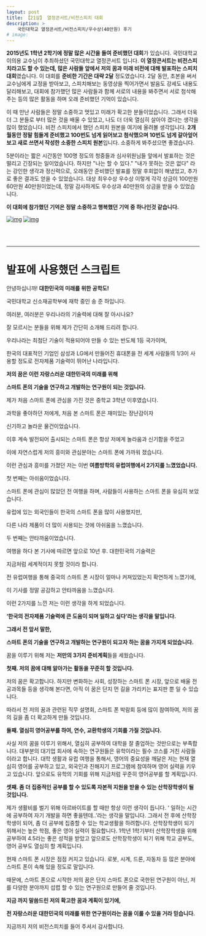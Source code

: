 ```yaml
---
layout: post
title: 【21살】 열정콘서트/비전스피치 대회
description: >
    국민대학교 열정콘서트/비전스피치/우수상(40만원) 후기
# image: 
---
```

  **2015년도 1학년 2학기에 정말 많은 시간을 들여 준비했던 대회**가 있습니다. 국민대학교 이의용 교수님이 추최하셨던 국민대학교 열정콘서트 입니다. **이 열정콘서트는 비전스피치라고도 할 수 있는데, 많은 사람들 앞에서 저의 꿈과 미래 비전에 대해 발표하는 스피치 대회**였습니다. 이 대회를 **준비한 기간은 대략 2달** 정도였습니다. 2달 동안, 초본을 써서 교수님에게 교정을 받아보고, 스피치해보는 동영상을 찍어가면서 발음도 강세도 내용도 달리해보고, 대회에 참가했던 많은 사람들과 함께 서로의 내용을 봐주면서 서로 첨삭해주는 등의 많은 활동을 하며 오래 준비했던 기억이 있습니다. 



   이 때 만난 사람들은 정말 소중하고 멋있고 미래가 확고한 분들이었습니다. 그래서 더욱 더 그 분들로 부터 많은 것을 배울 수 있었고, 나도 더 더욱 열심히 살아야 겠다는 생각을 많이 했었습니다. 비전 스피치에서 했던 스피치 원본을 여기에 올려볼 생각입니다. **2개월동안 정말 힘들게 준비했고 100번도 넘게 읽어보고 첨삭했으며 10번도 넘게 갈아엎어보고 새로 쓰면서 작성한 소중한 스피치 원본**입니다.  소중하게 봐주셨으면 좋겠습니다.



  5분이라는 짧은 시간동안 100명 정도의 청중들과 심사위원님들 앞에서 발표하는 것은 떨리고 긴장되는 일이었습니다. 하지만 "나는 할 수 있다."  "내가 못하는 것은 없다" 라는 강인한 생각과 정신력으로, 오래동안 준비했던 발표를 정말 후회없이 해냈었고, 추가로 좋은 결과도 얻을 수 있었습니다. 대상 최우수상 우수상 이렇게 각각 상금이 100만원 60만원 40만원이었는데, 정말 감사하게도 우수상과 40만원의 상금을 받을 수 있었습니다. 



   **이 대회에 참가했던 기억은 정말 소중하고 행복했던 기억 중 하나인것 같습니다.**

[![img](https://postfiles.pstatic.net/MjAxOTAyMjRfMTA2/MDAxNTUwOTY5MjEwMTk5.qeQwVmK8JzP6dRBmNPl0Dy8DGL-wvxXjG2vZ0BHnpOkg.dm3CVD_hWE5avg1bIaIFAr3ivZBO81PFRsQ2ab1wwzYg.JPEG.sb020518/SE-2b8eb3f3-bf54-4f32-a52d-90680bd28ad5.jpg?type=w773)](https://blog.naver.com/PostView.nhn?blogId=sb020518&logNo=221473389741&categoryNo=21&parentCategoryNo=0&viewDate=&currentPage=2&postListTopCurrentPage=1&from=postList&userTopListOpen=true&userTopListCount=5&userTopListManageOpen=false&userTopListCurrentPage=2#) [![img](https://postfiles.pstatic.net/MjAxOTAyMjRfMjM2/MDAxNTUwOTY5MTQ5Mzg1.6bE23UfNMNSFROO84dCI9vuN1lkgVbhPa2Hnj9Mhqasg.unHxwiK6BcZL3s_gtkXc7D-1VUI_MhXsSsaoofrftvcg.JPEG.sb020518/20190224_094509.jpg?type=w773)](https://blog.naver.com/PostView.nhn?blogId=sb020518&logNo=221473389741&categoryNo=21&parentCategoryNo=0&viewDate=&currentPage=2&postListTopCurrentPage=1&from=postList&userTopListOpen=true&userTopListCount=5&userTopListManageOpen=false&userTopListCurrentPage=2#)


<br><br>

***

# 발표에 사용했던 스크립트

안녕하십니까! **대한민국의 미래를 위한 공학도!**

국민대학교 신소재공학부에 재학 중인 송 준 하입니다.

 

여러분, 여러분은 우리나라의 기술력에 대해 잘 아시나요?

잘 모르시는 분들을 위해 제가 간단히 소개해 드리려 합니다.

우리나라는 최첨단 기술이 적용되어야 만들 수 있는 반도체 1등 국가이며,

한국의 대표적인 기업인 삼성과 LG에서 만들어진 휴대폰을 전 세계 사람들의 1/3이 사용할 정도로 전자제품 기술력이 뛰어난 나라입니다.

**저의 꿈은 이런 자랑스러운 대한민국의 미래를 위해**

**스마트 폰의 기술을 연구하고 개발하는 연구원이 되는 것입니다.**

 

제가 처음 스마트 폰에 관심을 가진 것은 중학교 3학년 이후였습니다.

과학을 좋아하던 저에게, 처음 본 스마트 폰은 재미있는 장난감이자

신기하고 놀라운 물건이었습니다.

이후 계속 발전되어 출시되는 스마트 폰은 항상 저에게 놀라움과 신기함을 주었고

이에 자연스럽게 저의 흥미와 관심분야는 스마트 폰에 가까워 졌습니다.

 

이런 관심과 흥미를 가졌던 저는 이번 **여름방학의 유럽여행에서 2가지를 느꼈었습니다.**

 

 

 

첫 번째는 아쉬움이었습니다.

스마트 폰에 관심이 많았던 전 여행을 하며, 사람들이 사용하는 스마트 폰을 유심히 보았습니다.

유럽에 있는 외국인들이 한국의 스마트 폰을 많이 사용했지만,

다른 나라 제품이 더 많이 사용되는 것에 아쉬움을 느꼈습니다.

 

두 번째는 안타까움이었습니다.

여행을 하다 본 기사에 따르면 앞으로 10년 후. 대한민국의 기술력은

지금처럼 세계적이지 못할 것이라 합니다.

전 유럽여행을 통해 중국의 스마트 폰 시장이 얼마나 커져있었는지 확연하게 느꼈기에,

이 기사를 정말 공감하고 안타까움을 느꼈습니다.

 

이런 2가지를 느낀 저는 이런 생각을 하게 되었습니다.

**‘한국의 전자제품 기술력에 큰 도움이 되며 일하고 싶다’라는 생각을 말입니다.**

**그래서 전 앞서 말한,**

**스마트 폰의 기술을 연구하고 개발하는 연구원이 되고자 하는 꿈을 가지게 되었습니다.**

 

꿈을 이루기 위해 저는 **저만의 3가지 준비계획**들을 세웠습니다.

 

**첫째. 저의 꿈에 대해 알아가는 활동을 꾸준히 할 것입니다.**

저의 꿈은 확고합니다. 하지만 변화하는 사회, 성장하는 스마트 폰 시장, 앞으로 배울 전공과목들 등을 생각해 본다면, 아직 이 꿈은 단지 먼 길을 가리키는 표지판 뿐 일 수 있습니다.

따라서 전 저의 꿈과 관련된 직무 설명회, 스마트 폰 박람회 등에 많이 참여하여, 저의 꿈의 길을 좀 더 확고하게 만들 것입니다.

 

**둘째. 열심히 영어공부를 하여, 연수, 교환학생의 기회를 가질 것입니다.**

사실 저의 꿈을 이루기 위해서, 열심히 공부하여 대학을 잘 졸업하는 것만으로는 부족합니다. 대부분의 대기업 회사에 속하는 연구원들은 유학이라는 필수 코스를 거친 사람들이라고 합니다. 대학 생활과 유럽 여행을 통해서, 영어의 중요성을 깨달은 저는 현재 열심히 영어를 공부하고 있고, 외국인과 친해지기 프로그램에 참여하며 영어 실력을 키우고 있습니다. 앞으로도 유학의 기회를 위해 지금처럼 꾸준히 영어공부를 할 계획입니다.

 

**셋째. 좀 더 집중적인 공부를 할 수 있도록 자본적 지원을 받을 수 있는 산학장학생이 될 것입니다.**

제가 생활비를 벌기 위해 아르바이트를 할 때만 항상 이런 생각이 듭니다. ‘ 일하는 시간에 공부하여 자기 개발을 하면 좋을텐데..’라는 생각을 말입니다. 그래서 전 후에 산학장학생이 되어, 좀 더 공부에 집중할 수 있는 학교생활을 하려합니다. 산학장학생이 되기 위해서는 높은 학점, 좋은 영어 실력이 필요합니다. 1학년 1학기부터 산학장학생을 위해 공부하여 4.5라는 좋은 성적을 받았고 앞으로도 산학장학생이 되기 위해 학교 공부도, 영어 공부도 열심히 할 계획입니다.

 

현재 스마트 폰 시장은 점점 커지고 있습니다. 로봇, 시계, 드론, 자동차 등 많은 분야에 스마트 폰이 속해 있을 정도로 말입니다.

때문에, 스마트 폰으로 시작한 저의 꿈은 단지 스마트 폰으로 국한된 연구원이 아닌, 저를 다양한 분야까지 섭렵 할 수 있는 연구원으로 만들어 줄 것입니다.

 

**지금 까지 말씀드린 저의 확고한 꿈과 계획이 있기에,**

**전 자랑스러운 대한민국의 미래를 위한 연구원이라는 꿈을 이룰 수 있을 거라 믿습니다.**

지금까지 저의 비전스피치를 들어 주셔서 감사합니다.